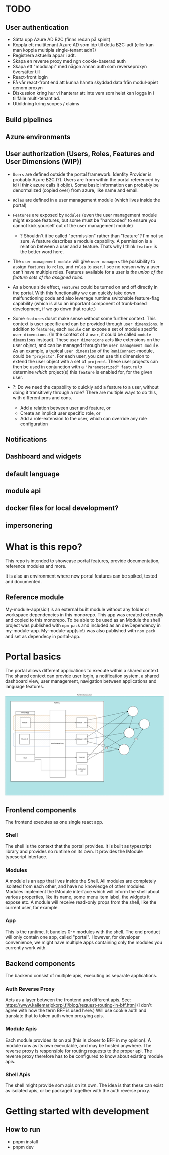 # TODO
## User authentication  
- Sätta upp Azure AD B2C (finns redan på spinit)
- Koppla ett multitenant Azure AD som idp till detta B2C-adt (eller kan man koppla multipla single-tenant adn?)
- Registrera aktuella appar i adt.
- Skapa en reverse proxy med ngn cookie-baserad auth
- Skapa ett "modulapi" med någon annan auth som reverseproxyn översätter till
- React-front login
- Få vår react-front end att kunna hämta skyddad data från modul-apiet genom proxyn
- Diskussion kring hur vi hanterar att inte vem som helst kan logga in i tillfälle multi-tenant ad.
- Utbildning kring scopes / claims
## Build pipelines  
## Azure environments  
## User authorization (Users, Roles, Features and User Dimensions (WIP))
- `Users` are defined outside the portal framework. Identity Provider is probably Azure B2C (?). Users are from within the portal referenced by id (I think azure calls it objid). Some basic information can probably be denormalized (copied over) from azure, like name and email.
- `Roles` are defined in a user management module (which lives inside the portal)
- `Features` are exposed by `modules` (even the user management module might expose features, but some must be "hardcoded" to ensure you cannot kick yourself out of the user management module)
  - ? Shouldn't it be called "permission" rather than "feature"? I'm not so sure. A feature describes a module capability. A permission is a relation between a user and a feature. Thats why I think `feature` is the better word here.
- The `user management module` will give `user managers` the possibility to assign
`features` to `roles`, and `roles` to `user`. I see no reason why a user can't have multiple roles. Features available for a user is _the union of the feature sets of the assigned roles_.
- As a bonus side effect, `Features` could be turned on and off directly in the portal. With this functionality we can quickly take down malfunctioning code and also leverage runtime switchable feature-flag capability (which is also an important component of trunk-based development, if we go down that route.)
- Some `features` dosnt make sense without some further context. This context is user specific and can be provided through `user dimensions`. In addition to `features`, each `module` can expose a set of module specific `user dimensions`. (In the context of a `user`, it could be called `module dimensions` instead). These `user dimensions` acts like extensions on the user object, and can be managed through the `user management module`. As an example, a typical `user dimension` of the `RamiConnect`-module, could be `"projects"`. For each user, you can use this dimension to extend the user object with a set of `project`s. These user projects can then be used in conjunction with a `"Parameterized" feature` to determine _which_ project(s) this `feature` is enabled for, for the given user.

- ?: Do we need the capability to quickly add a feature to a user, without doing it transitively through a role? There are multiple ways to do this, with different pros and cons.
  - Add a relation between user and feature, or
  - Create an implicit user specific role, or
  - Add a role-extension to the user, which can override any role configuration
## Notifications  
## Dashboard and widgets  
## default language  
## module api  
## docker files for local development?  
## impersonering  

# What is this repo?

This repo is intended to showcase portal features, provide documentation, reference modules and more.

It is also an environment where new portal features can be spiked, tested and documented.

## Reference module
My-module-app(sic!) is an external built module without any folder or workspace dependencies in this monorepo. This app was created externally and copied to this monorepo. To be able to be used as an Module the shell project was published with `npm pack` and included as an devDependency in my-module-app. My-module-app(sic!) was also published with `npm pack` and set as dependecy in portal-app. 

# Portal basics

The portal allows different applications to execute within a shared context.
The shared context can provide user login, a notification system, a shared dashboard view, user management, navigation between applications and language features.

![portal.drawio](portal.drawio.png)

## Frontend components
The frontend executes as one single react app.

### Shell
The shell is the context that the portal provides. It is built as typescript library and provides no runtime on its own.
It provides the IModule typescript interface.

### Modules
A module is an app that lives inside the Shell. All modules are completely isolated from each other, and have no knowledge of other modules. Modules implement the IModule interface which will inform the shell about various properties, like its name, some menu item label, the widgets it expose etc. A module will receive read-only props from the shell, like the current user, for example.

### App
This is the runtime. It bundles 0-* modules with the shell. The end product will only contain one app, called "portal". However, for developer convenience, we might have multiple apps containing only the modules you currently work with.

## Backend components
The backend consist of multiple apis, executing as separate applications.

### Auth Reverse Proxy
Acts as a layer between the frontend and different apis. See: https://www.kallemarjokorpi.fi/blog/request-routing-in-bff.html (I don't agree with how the term BFF is used here.)
Will use cookie auth and translate that to token auth when proxying apis.

### Module Apis
Each module provides its on api (this is closer to BFF in my opinion). A module runs as its own executable, and may be hosted anywhere. The reverse proxy is responsible for routing requests
to the proper api. The reverse proxy therefore has to be configured to know about existing module apis.

### Shell Apis
The shell might provide som apis on its own. The idea is that these can exist as isolated apis, or be packaged together with the auth reverse proxy.

# Getting started with development

## How to run

- pnpm install
- pnpm dev
